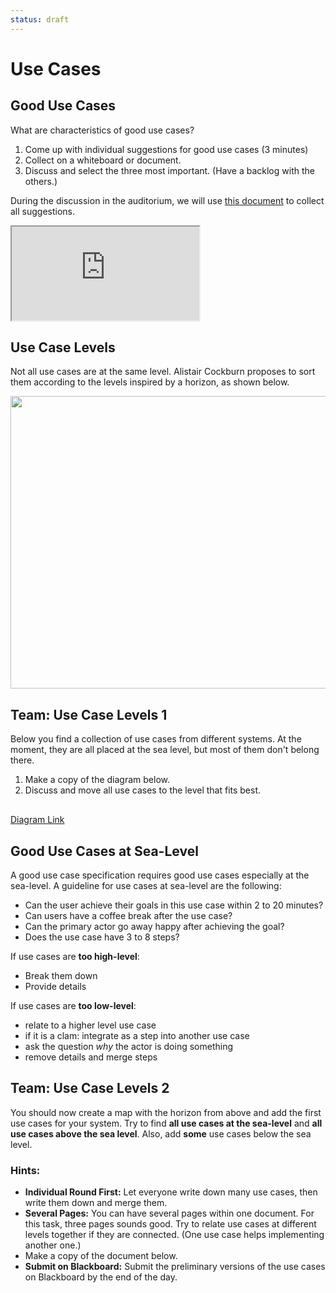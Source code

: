```yaml
---
status: draft
---
```


# Use Cases

## Good Use Cases

What are characteristics of good use cases?

1. Come up with individual suggestions for good use cases (3 minutes)
2. Collect on a whiteboard or document.
3. Discuss and select the three most important. (Have a backlog with the others.)


During the discussion in the auditorium, we will use <a href="https://docs.google.com/document/d/18FsNzkSbpG-1jrUbPr_zRBiAdg_jr_Zt6LLNF52WcKU/edit?usp=sharing" rel="noopener" target="_blank">this document</a> to collect all suggestions.

<iframe src="https://docs.google.com/document/d/e/2PACX-1vQJZreKQc1rl2WYdFA8BoyCjUvwX0b0bB9fuHC7KqabigZoKHEWP3f_Gaca98fGwOBhOKT25bsrYJij/pub?embedded=true"></iframe>


## Use Case Levels

Not all use cases are at the same level. Alistair Cockburn proposes to sort them according to the levels inspired by a horizon, as shown below. 

<img src="https://www.iik.ntnu.no/ttm4115/wp-content/uploads/2018/02/Screen-Shot-2018-02-05-at-07.53.46-1024x639.png" alt="" width="750" height="468" class="alignnone size-large wp-image-331" />


## Team: Use Case Levels 1

Below you find a collection of use cases from different systems. At the moment, they are all placed at the sea level, but most of them don't belong there.

1. Make a copy of the diagram below. 
2. Discuss and move all use cases to the level that fits best.

<div class="mxgraph" style="max-width:100%;border:1px solid transparent;" data-mxgraph="{&quot;highlight&quot;:&quot;#0000ff&quot;,&quot;nav&quot;:true,&quot;resize&quot;:true,&quot;toolbar&quot;:&quot;zoom layers lightbox&quot;,&quot;edit&quot;:&quot;_blank&quot;,&quot;url&quot;:&quot;https://drive.google.com/uc?id=1Q3F2M-akRFF_G0HIhx5faG2iu6gjRWkg&amp;export=download&quot;}"></div>
<script type="text/javascript" src="https://www.draw.io/embed2.js?&fetch=https%3A%2F%2Fdrive.google.com%2Fuc%3Fid%3D1Q3F2M-akRFF_G0HIhx5faG2iu6gjRWkg%26export%3Ddownload"></script>

<a href="https://drive.google.com/file/d/1Q3F2M-akRFF_G0HIhx5faG2iu6gjRWkg/view?usp=sharing">Diagram Link</a>


## Good Use Cases at Sea-Level

A good use case specification requires good use cases especially at the sea-level. A guideline for use cases at sea-level are the following:

* Can the user achieve their goals in this use case within 2 to 20 minutes?
* Can users have a coffee break after the use case?
* Can the primary actor go away happy after achieving the goal?
* Does the use case have 3 to 8 steps?


If use cases are **too high-level**:

- Break them down
- Provide details

If use cases are **too low-level**:

- relate to a higher level use case
- if it is a clam: integrate as a step into another use case
- ask the question *why* the actor is doing something
- remove details and merge steps


## Team: Use Case Levels 2

You should now create a map with the horizon from above and add the first use cases for your system. Try to find **all use cases at the sea-level** and **all use cases above the sea level**. Also, add **some** use cases below the sea level.



### Hints:

* **Individual Round First:** Let everyone write down many use cases, then write them down and merge them.
* **Several Pages:** You can have several pages within one document. For this task, three pages sounds good. Try to relate use cases at different levels together if they are connected. (One use case helps implementing another one.)
* Make a copy of the document below. 
* **Submit on Blackboard:** Submit the preliminary versions of the use cases on Blackboard by the end of the day. 

<div class="mxgraph" style="max-width:100%;border:1px solid transparent;" data-mxgraph="{&quot;highlight&quot;:&quot;#0000ff&quot;,&quot;nav&quot;:true,&quot;resize&quot;:true,&quot;page&quot;:2,&quot;toolbar&quot;:&quot;pages zoom layers lightbox&quot;,&quot;edit&quot;:&quot;_blank&quot;,&quot;url&quot;:&quot;https://drive.google.com/uc?id=1AlrgI6V7VNGDRhhlforNpb4Mz9NcBECk&amp;export=download&quot;}"></div>
<script type="text/javascript" src="https://www.draw.io/embed2.js?&fetch=https%3A%2F%2Fdrive.google.com%2Fuc%3Fid%3D1AlrgI6V7VNGDRhhlforNpb4Mz9NcBECk%26export%3Ddownload"></script>